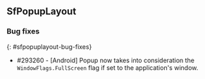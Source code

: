 ## SfPopupLayout

### Bug fixes
{: #sfpopuplayout-bug-fixes}

* \#293260 - [Android] Popup now takes into consideration the `WindowFlags.FullScreen` flag if set to the application's window.